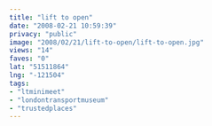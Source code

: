 ```yaml
---
title: "lift to open"
date: "2008-02-21 10:59:39"
privacy: "public"
image: "2008/02/21/lift-to-open/lift-to-open.jpg"
views: "14"
faves: "0"
lat: "51511864"
lng: "-121504"
tags:
- "ltminimeet"
- "londontransportmuseum"
- "trustedplaces"
---
```


